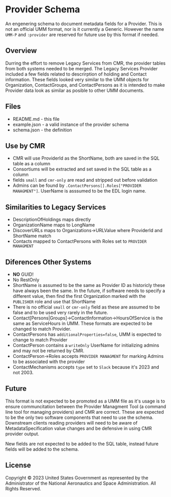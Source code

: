 # Provider Schema

An engenering schema to document metadata fields for a Provider. This is not an official UMM format, nor is it currently a Generic. However the name `UMM-P` and `:provider` are reserved for future use by this format if needed.

## Overview
Durring the effort to remove Legacy Services from CMR, the provider tables from both systems needed to be merged. The Legacy Services Provider included a few fields related to descrirption of holding and Contact information. These fields looked very similar to the UMM objects for Organization, ContactGroups, and ContactPersons as it is intended to make Provider data look as similar as posible to other UMM documents.

## Files

* README.md - this file
* example.json - a valid instance of the provider schema
* schema.json - the definition

## Use by CMR

* CMR will use ProviderId as the ShortName, both are saved in the SQL table as a column
* Consortiums will be extracted and set saved in the SQL table as a column
* fields `small` and `cmr-only` are read and stripped out before validation
* Admins can be found by `.ContactPersons[].Roles["PROVIDER MANAGMENT"]`. UserName is asssumed to be the EDL login name.

## Similarities to Legacy Services

* DescriptionOfHoldings maps directly
* OrganizationName maps to LongName
* DiscoverURLs maps to Organizations->URLValue where ProviderId and ShortName match
* Contacts mapped to ContactPersons with Roles set to `PROVIDER MANAGMENT`

## Diferences Other Systems

* **NO** GUID!
* No RestOnly
* ShortName is assumed to be the same as Provider ID as historicly these have always been the same. In the future, if software needs to specify a different value, then find the first Organization marked with the `PUBLISHER` role and use that ShortName
* There is no official `small` or `cmr-only` field as these are assumed to be false and to be used very rarely in the future. 
* Contact[Persons|Groups]->ContactInformation->HoursOfService is the same as ServiceHours in UMM. These formats are expected to be changed to match Provider.
* ContactPersons has `additionalProperties=false`, UMM is expected to change to match Provider
* ContactPerson contains a `writeOnly` UserName for initializing admins and may not be returned by CMR.
* ContactPerson->Roles accepts `PROVIDER MANAGMENT` for marking Admins to be associated with the provider
* ContactMechanisms accepts `type` set to `Slack` because it's 2023 and not 2003.

## Future

This format is not expected to be promoted as a UMM file as it's usage is to ensure communcitation between the Provider Managment Tool (a command line tool for managing providers) and CMR are correct. These are expected to be the only two software components that need to use the schema. Downstream clients reading providers will need to be aware of MetadataSpecification value changes and be defensive in using CMR provider output. 

New fields are not expected to be added to the SQL table, instead future fields will be added to the schema.

## License

Copyright © 2023 United States Government as represented by the
Administrator of the National Aeronautics and Space Administration. All Rights
Reserved.
